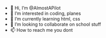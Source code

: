 - 👋 Hi, I’m @AlmostAPilot
- 👀 I’m interested in coding, planes
- 🌱 I’m currently learning html, css
- 💞️ I’m looking to collaborate on school stuff
- 📫 How to reach me you dont

<!---
AlmostAPilot/AlmostAPilot is a ✨ special ✨ repository because its `README.md` (this file) appears on your GitHub profile.
You can click the Preview link to take a look at your changes.
--->

